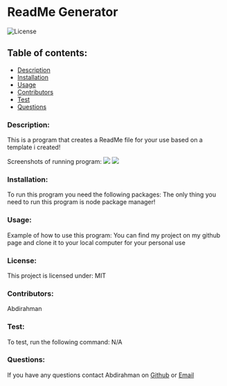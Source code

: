 # ReadMe Generator
   ![License](https://img.shields.io/static/v1?label=License&message=MIT&color=blueviolet&style=plastic)

  ## Table of contents:
 * [Description](#description)
 * [Installation](#installation)
 * [Usage](#usage)
 * [Contributors](#contributors)
 * [Test](#test)
 * [Questions](#Questions)
  ### Description:
  This is a program that creates a ReadMe file for your use based on a template i created!
  
  Screenshots of running program: ![](images/Screenshot1.png) ![](images/Screenshot2.png)
  
  ### Installation:
  To run this program you need the following packages: The only thing you need to run this program is node package manager!
  ### Usage:
  Example of how to use this program: You can find my project on my github page and clone it to your local computer for your personal use
  ### License:
  This project is licensed under: MIT
  ### Contributors:
  Abdirahman
  ### Test:
  To test, run the following command: N/A

  ### Questions:
  If you have any questions contact Abdirahman on [Github](https://github.com/aden-abdirahman)
  or [Email](https://aden.abdirahman45@gmail.com)
